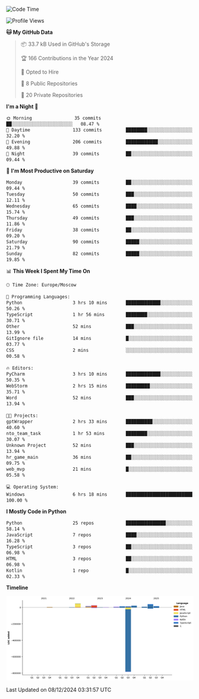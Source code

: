 <!--START_SECTION:waka-->
![Code Time](http://img.shields.io/badge/Code%20Time-559%20hrs%2042%20mins-blue)

![Profile Views](http://img.shields.io/badge/Profile%20Views-4-blue)

**🐱 My GitHub Data** 

> 📦 33.7 kB Used in GitHub's Storage 
 > 
> 🏆 166 Contributions in the Year 2024
 > 
> 💼 Opted to Hire
 > 
> 📜 8 Public Repositories 
 > 
> 🔑 20 Private Repositories 
 > 
**I'm a Night 🦉** 

```text
🌞 Morning                35 commits          ██░░░░░░░░░░░░░░░░░░░░░░░   08.47 % 
🌆 Daytime                133 commits         ████████░░░░░░░░░░░░░░░░░   32.20 % 
🌃 Evening                206 commits         ████████████░░░░░░░░░░░░░   49.88 % 
🌙 Night                  39 commits          ██░░░░░░░░░░░░░░░░░░░░░░░   09.44 % 
```
📅 **I'm Most Productive on Saturday** 

```text
Monday                   39 commits          ██░░░░░░░░░░░░░░░░░░░░░░░   09.44 % 
Tuesday                  50 commits          ███░░░░░░░░░░░░░░░░░░░░░░   12.11 % 
Wednesday                65 commits          ████░░░░░░░░░░░░░░░░░░░░░   15.74 % 
Thursday                 49 commits          ███░░░░░░░░░░░░░░░░░░░░░░   11.86 % 
Friday                   38 commits          ██░░░░░░░░░░░░░░░░░░░░░░░   09.20 % 
Saturday                 90 commits          █████░░░░░░░░░░░░░░░░░░░░   21.79 % 
Sunday                   82 commits          █████░░░░░░░░░░░░░░░░░░░░   19.85 % 
```


📊 **This Week I Spent My Time On** 

```text
🕑︎ Time Zone: Europe/Moscow

💬 Programming Languages: 
Python                   3 hrs 10 mins       █████████████░░░░░░░░░░░░   50.26 % 
TypeScript               1 hr 56 mins        ████████░░░░░░░░░░░░░░░░░   30.71 % 
Other                    52 mins             ███░░░░░░░░░░░░░░░░░░░░░░   13.99 % 
GitIgnore file           14 mins             █░░░░░░░░░░░░░░░░░░░░░░░░   03.77 % 
CSS                      2 mins              ░░░░░░░░░░░░░░░░░░░░░░░░░   00.58 % 

🔥 Editors: 
PyCharm                  3 hrs 10 mins       █████████████░░░░░░░░░░░░   50.35 % 
WebStorm                 2 hrs 15 mins       █████████░░░░░░░░░░░░░░░░   35.71 % 
Word                     52 mins             ███░░░░░░░░░░░░░░░░░░░░░░   13.94 % 

🐱‍💻 Projects: 
gptWrapper               2 hrs 33 mins       ██████████░░░░░░░░░░░░░░░   40.60 % 
nto_team_task            1 hr 53 mins        ████████░░░░░░░░░░░░░░░░░   30.07 % 
Unknown Project          52 mins             ███░░░░░░░░░░░░░░░░░░░░░░   13.94 % 
hr_game_main             36 mins             ██░░░░░░░░░░░░░░░░░░░░░░░   09.75 % 
web_mvp                  21 mins             █░░░░░░░░░░░░░░░░░░░░░░░░   05.58 % 

💻 Operating System: 
Windows                  6 hrs 18 mins       █████████████████████████   100.00 % 
```

**I Mostly Code in Python** 

```text
Python                   25 repos            ███████████████░░░░░░░░░░   58.14 % 
JavaScript               7 repos             ████░░░░░░░░░░░░░░░░░░░░░   16.28 % 
TypeScript               3 repos             ██░░░░░░░░░░░░░░░░░░░░░░░   06.98 % 
HTML                     3 repos             ██░░░░░░░░░░░░░░░░░░░░░░░   06.98 % 
Kotlin                   1 repo              █░░░░░░░░░░░░░░░░░░░░░░░░   02.33 % 
```



**Timeline**

![Lines of Code chart](https://raw.githubusercontent.com/adlemx/adlemx/main/assets/bar_graph.png)


 Last Updated on 08/12/2024 03:31:57 UTC
<!--END_SECTION:waka-->
